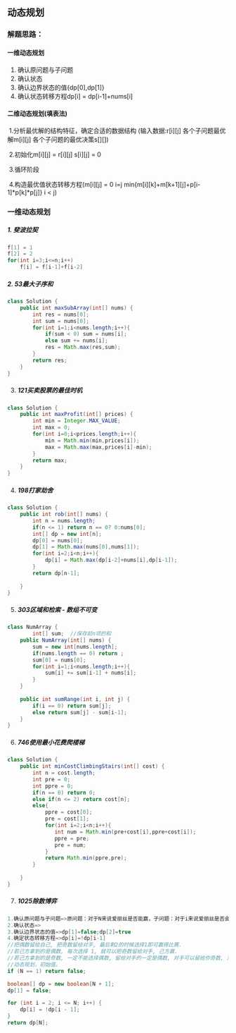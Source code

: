 ## 动态规划

### 解题思路：

#### 一维动态规划

1. 确认原问题与子问题
2. 确认状态
3. 确认边界状态的值{dp[0],dp[1]}
4. 确认状态转移方程dp[i] = dp[i-1]+nums[i]



#### 二维动态规划(填表法)

​	1.分析最优解的结构特征，确定合适的数据结构  (输入数据:r\[i][j]  各个子问题最优解m\[i][j]  各个子问题的最优决策s\[][])

​	2.初始化m\[i][j] = r\[i][j] s\[i][j] = 0

​	3.循环阶段

​	4.构造最优值状态转移方程(m\[i][j] = 0  i=j     min{m\[i][k]+m\[k+1][j]+p\[i-1]\*p[k]\*p\[j]} i < j)



### 一维动态规划

##### 1. 斐波拉契

```java
f[1] = 1
f[2] = 2
for(int i=3;i<=n;i++)
	f[i] = f[i-1]+f[i-2]
```

##### 2. 53最大子序和

```java
class Solution {
    public int maxSubArray(int[] nums) {
        int res = nums[0];
        int sum = nums[0];
        for(int i=1;i<nums.length;i++){
            if(sum < 0) sum = nums[i];
            else sum += nums[i];
            res = Math.max(res,sum);
        }
        return res;
    }
}
```

3. ##### 121买卖股票的最佳时机

```java
class Solution {
    public int maxProfit(int[] prices) {
        int min = Integer.MAX_VALUE;
        int max = 0;
        for(int i=0;i<prices.length;i++){
            min = Math.min(min,prices[i]);
            max = Math.max(max,prices[i]-min);
        }
        return max;
    }
}
```

4. ##### 198打家劫舍

```java
class Solution {
    public int rob(int[] nums) {
        int n = nums.length;
        if(n <= 1) return n == 0? 0:nums[0];
        int[] dp = new int[n];
        dp[0] = nums[0];
        dp[1] = Math.max(nums[0],nums[1]);     
        for(int i=2;i<n;i++){
            dp[i] = Math.max(dp[i-2]+nums[i],dp[i-1]);
        }
        return dp[n-1];
       
    }
}
```

5. ##### 303区域和检索 - 数组不可变

```java
class NumArray {
        int[] sum;  //保存前n项的和
    public NumArray(int[] nums) {
        sum = new int[nums.length];
        if(nums.length == 0) return ;
        sum[0] = nums[0];
        for(int i=1;i<nums.length;i++){
            sum[i] += sum[i-1] + nums[i];
        }
    }
    
    public int sumRange(int i, int j) {
        if(i == 0) return sum[j];
        else return sum[j] - sum[i-1];
    }
}
```

6. ##### 746使用最小花费爬楼梯

```java
class Solution {
    public int minCostClimbingStairs(int[] cost) {
        int n = cost.length;
        int pre = 0;
        int ppre = 0;
        if(n == 0) return 0;
        else if(n <= 2) return cost[n];
        else{
            ppre = cost[0];
            pre = cost[1];
            for(int i=2;i<n;i++){
               int num = Math.min(pre+cost[i],ppre+cost[i]);
               ppre = pre;
               pre = num;
            }
            return Math.min(ppre,pre);
        }
        
    }
}
```

7. ##### 1025除数博弈

```java
1.确认原问题与子问题=>原问题：对于N来说爱丽丝是否能赢，子问题：对于i来说爱丽丝是否会赢
2.确认状态=>
3.确认边界状态的值=>dp[1]=false;dp[2]=true
4.确定状态转移方程=>dp[i]=!dp[i-1]
//把偶数留给自己, 把奇数留给对手, 最后剩2的时候选择1即可赢得比赛.
//若己方拿到的是偶数, 每次选择 1, 就可以把奇数留给对手, 己方赢.
//若己方拿到的是奇数, 一定不能选择偶数, 留给对手的一定是偶数, 对手可以留给你奇数, 对手赢.
//动态规划，初始值。
if (N == 1) return false;

boolean[] dp = new boolean[N + 1];
dp[1] = false;

for (int i = 2; i <= N; i++) {
	dp[i] = !dp[i - 1];
}
return dp[N];
```

